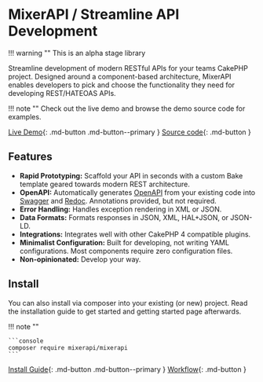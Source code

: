 # MixerAPI / Streamline API Development

!!! warning ""
    This is an alpha stage library

Streamline development of modern RESTful APIs for your teams CakePHP project. Designed around a component-based 
architecture, MixerAPI enables developers to pick and choose the functionality they need for developing REST/HATEOAS APIs.

!!! note ""
    Check out the live demo and browse the demo source code for examples.

[Live Demo](https://demo.mixerapi.com){: .md-button .md-button--primary }
[Source code](https://github.com/mixerapi/demo){: .md-button }

## Features

- **Rapid Prototyping:** Scaffold your API in seconds with a custom Bake template geared towards modern REST architecture.
- **OpenAPI:** Automatically generates [OpenAPI](https://www.openapis.org/) from your existing code into 
[Swagger](https://swagger.io/) and [Redoc](https://redoc.ly/). Annotations provided, but not required.
- **Error Handling:** Handles exception rendering in XML or JSON.
- **Data Formats:** Formats responses in JSON, XML, HAL+JSON, or JSON-LD.
- **Integrations:** Integrates well with other CakePHP 4 compatible plugins.
- **Minimalist Configuration:** Built for developing, not writing YAML configurations. Most components require zero 
configuration files.
- **Non-opinionated:** Develop your way.

## Install

<!-- MixerAPI can be setup using an app skeleton that contains a docker-compose setup. -->
You can also install via composer into your existing (or new) project. Read the installation guide to get started and 
getting started page afterwards.

!!! note ""
<!--
    Skip the guide and get started with the application skeleton 
    ```console 
    composer create-project -s dev --prefer-dist mixerapi/app 
    ```
    or composer 
-->
    ```console
    composer require mixerapi/mixerapi
    ```

[Install Guide](/install){: .md-button .md-button--primary }
[Workflow](/workflow){: .md-button }